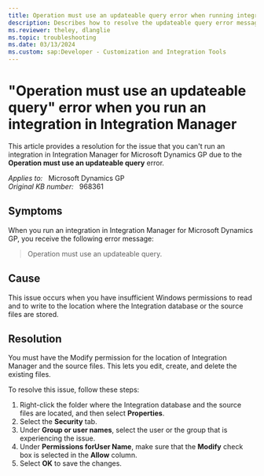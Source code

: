 ```yaml
---
title: Operation must use an updateable query error when running integration
description: Describes how to resolve the updateable query error message in Integration Manager for Microsoft Dynamics GP.
ms.reviewer: theley, dlanglie
ms.topic: troubleshooting
ms.date: 03/13/2024
ms.custom: sap:Developer - Customization and Integration Tools
---
```

# "Operation must use an updateable query" error when you run an integration in Integration Manager

This article provides a resolution for the issue that you can't run an integration in Integration Manager for Microsoft Dynamics GP due to the **Operation must use an updateable query** error.

_Applies to:_ &nbsp; Microsoft Dynamics GP  
_Original KB number:_ &nbsp; 968361

## Symptoms

When you run an integration in Integration Manager for Microsoft Dynamics GP, you receive the following error message:

> Operation must use an updateable query.

## Cause

This issue occurs when you have insufficient Windows permissions to read and to write to the location where the Integration database or the source files are stored.

## Resolution

You must have the Modify permission for the location of Integration Manager and the source files. This lets you edit, create, and delete the existing files.

To resolve this issue, follow these steps:

1. Right-click the folder where the Integration database and the source files are located, and then select **Properties**.
2. Select the **Security** tab.
3. Under **Group or user names**, select the user or the group that is experiencing the issue.
4. Under **Permissions forUser Name**, make sure that the **Modify** check box is selected in the **Allow** column.
5. Select **OK** to save the changes.
